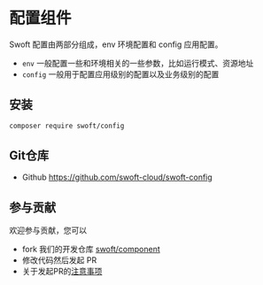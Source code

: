 # 配置组件

Swoft 配置由两部分组成，env 环境配置和 config 应用配置。

- `env` 一般配置一些和环境相关的一些参数，比如运行模式、资源地址
- `config` 一般用于配置应用级别的配置以及业务级别的配置

## 安装

```bash
composer require swoft/config
```

## Git仓库

- Github https://github.com/swoft-cloud/swoft-config

## 参与贡献

欢迎参与贡献，您可以

- fork 我们的开发仓库 [swoft/component](https://github.com/swoft-cloud/swoft-component)
- 修改代码然后发起 PR
- 关于发起PR的[注意事项](https://github.com/swoft-cloud/swoft/issues/829)
